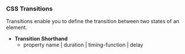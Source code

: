 ### CSS Transitions
Transitions enable you to define the transition between two states of an element.

- **Transition Shorthand**
    - property name | duration | timing-function | delay